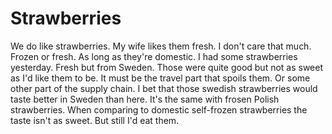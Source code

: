 # Strawberries

We do like strawberries. My wife likes them fresh. I don't care that much. Frozen or fresh. As long as they're domestic. I had some strawberries yesterday. Fresh but from Sweden. Those were quite good but not as sweet as I'd like them to be. It must be the travel part that spoils them. Or some other part of the supply chain. I bet that those swedish strawberries would taste better in Sweden than here. It's the same with frosen Polish strawberries. When comparing to domestic self-frozen strawberries the taste isn't as sweet. But still I'd eat them.